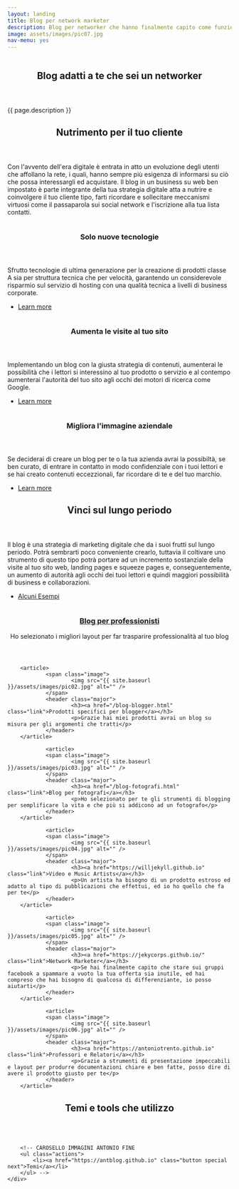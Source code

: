 ```yaml
---
layout: landing
title: Blog per network marketer
description: Blog per networker che hanno finalmente capito come funziona una digital strategy
image: assets/images/pic07.jpg
nav-menu: yes
---
```


<!-- Banner -->
<!-- Note: The "styleN" class below should match that of the header element. -->
<section id="banner" class="style2">
	<div class="inner">
		<span class="image">
			<img src="{{ site.baseurl }}/{{ page.image }}" alt="" />
		</span>
		<header class="major">
			<h1>Blog adatti a te che sei un networker</h1>
		</header>
		<div class="content">
			<p>{{ page.description }}</p>
		</div>
	</div>
</section>

<!-- Main -->
<div id="main">

<!-- One -->
<section id="one">
	<div class="inner">
		<header class="major">
			<h2>Nutrimento per il tuo cliente</h2>
		</header>
		<p>Con l'avvento dell'era digitale è entrata in atto un evoluzione degli utenti che affollano la rete, i quali, hanno sempre più esigenza di informarsi su ciò che possa interessargli ed acquistare. Il blog in un business su web ben impostato è parte integrante della tua strategia digitale atta a nutrire e coinvolgere il tuo cliente tipo, farti ricordare e sollecitare meccanismi virtuosi come il passaparola sui social network e l'iscrizione alla tua lista contatti.</p>
	</div>
</section>

<!-- Two -->
<section id="two" class="spotlights">
	<section>
		<a href="#tiles" class="scrolly image">
			<img src="/assets/images/pic08.jpg" alt="" data-position="center center" />
		</a>
		<div class="content">
			<div class="inner">
				<header class="major">
					<h3>Solo nuove tecnologie</h3>
				</header>
				<p>Sfrutto tecnologie di ultima generazione per la creazione di prodotti classe A sia per struttura tecnica che per velocità, garantendo un considerevole risparmio sul servizio di hosting con una qualità tecnica a livelli di business corporate.</p>
				<ul class="actions">
					<li><a href="generic.html" class="button">Learn more</a></li>
				</ul>
			</div>
		</div>
	</section>
	<section>
		<a href="#tiles" class="scrolly image">
			<img src="/assets/images/pic09.jpg" alt="" data-position="top center" />
		</a>
		<div class="content">
			<div class="inner">
				<header class="major">
					<h3>Aumenta le visite al tuo sito</h3>
				</header>
				<p>Implementando un blog con la giusta strategia di contenuti, aumenterai le possibilit&agrave; che i lettori si interessino al tuo prodotto o servizio e al contempo aumenterai l'autorità del tuo sito agli occhi dei motori di ricerca come Google.</p>
				<ul class="actions">
					<li><a href="generic.html" class="button">Learn more</a></li>
				</ul>
			</div>
		</div>
	</section>
	<section>
		<a href="#tiles" class="scrolly image">
			<img src="/assets/images/pic10.jpg" alt="" data-position="25% 25%" />
		</a>
		<div class="content">
			<div class="inner">
				<header class="major">
					<h3>Migliora l'immagine aziendale</h3>
				</header>
				<p>Se deciderai di creare un blog per te o la tua azienda avrai la possibilt&agrave;, se ben curato, di entrare in contatto in modo confidenziale con i tuoi lettori e se hai creato contenuti eccezzionali, far ricordare di te e del tuo marchio.</p>
				<ul class="actions">
					<li><a href="generic.html" class="button">Learn more</a></li>
				</ul>
			</div>
		</div>
	</section>
</section>

<!-- Three -->
<section id="three">
	<div class="inner">
		<header class="major">
			<h2>Vinci sul lungo periodo</h2>
		</header>
		<p>Il blog è una strategia di marketing digitale che da i suoi frutti sul lungo periodo. Potr&agrave; sembrarti poco conveniente crearlo, tuttavia il coltivare uno strumento di questo tipo potrà portare ad un incremento sostanziale della visite al tuo sito web, landing pages e squeeze pages e, conseguentemente, un aumento di autorit&agrave; agli occhi dei tuoi lettori e quindi maggiori possibilit&agrave; di business e collaborazioni.</p>
		<ul class="actions">
			<li><a href="#tiles" class="button next scrolly">Alcuni Esempi</a></li>
		</ul>
	</div>
</section>

<!-- Sezione tiles con pagine di buyer personas specifiche -->

<section id="tiles" class="tiles">
        <article>
                <span class="image">
                        <img src="{{ site.baseurl }}/assets/images/pic01.jpg" alt="" />
                </span>
                <header class="major">
                        <h3><a href="/blog-professionista.html" class="link">Blog per professionisti</a></h3>
                        <p>Ho selezionato i migliori layout per far trasparire professionalità al tuo blog</p>
                </header>
        </article>

        <article>
                <span class="image">
                        <img src="{{ site.baseurl }}/assets/images/pic02.jpg" alt="" />
                </span>
                <header class="major">
                        <h3><a href="/blog-blogger.html" class="link">Prodotti specifici per blogger</a></h3>
                        <p>Grazie hai miei prodotti avrai un blog su misura per gli argomenti che tratti</p>
                </header>
        </article>

				<article>
                <span class="image">
                        <img src="{{ site.baseurl }}/assets/images/pic03.jpg" alt="" />
                </span>
                <header class="major">
                        <h3><a href="/blog-fotografi.html" class="link">Blog per fotografi</a></h3>
                        <p>Ho selezionato per te gli strumenti di blogging per semplificare la vita e che più si addicono ad un fotografo</p>
                </header>
        </article>

				<article>
                <span class="image">
                        <img src="{{ site.baseurl }}/assets/images/pic04.jpg" alt="" />
                </span>
                <header class="major">
                        <h3><a href="https://willjekyll.github.io" class="link">Video e Music Artists</a></h3>
                        <p>Un artista ha bisogno di un prodotto estroso ed adatto al tipo di pubblicazioni che effettui, ed io ho quello che fa per te</p>
                </header>
        </article>

				<article>
                <span class="image">
                        <img src="{{ site.baseurl }}/assets/images/pic05.jpg" alt="" />
                </span>
                <header class="major">
                        <h3><a href="https://jekycorps.github.io/" class="link">Network Marketer</a></h3>
                        <p>Se hai finalmente capito che stare sui gruppi facebook a spammare a vuoto la tua offerta sia inutile, ed hai compreso che hai bisogno di qualcosa di differenziante, io posso aiutarti</p>
                </header>
        </article>

				<article>
                <span class="image">
                        <img src="{{ site.baseurl }}/assets/images/pic06.jpg" alt="" />
                </span>
                <header class="major">
                        <h3><a href="https://antoniotrento.github.io" class="link">Professori e Relatori</a></h3>
                        <p>Grazie a strumenti di presentazione impeccabili e layout per produrre documentazioni chiare e ben fatte, posso dire di avere il prodotto giusto per te</p>
                </header>
        </article>

</section>

<!-- Fine sezione tiles con link a pagine di buyer personas specifiche -->
<!-- Four -->
<section id="four">
	<div class="inner">
		<header class="major">
			<h2>Temi e tools che utilizzo</h2>
		</header>
		<!-- CAROSELLO IMMAGINI ANTONIO -->
	<div class="row 50% uniform">
		<div class="4u"><span class="image fit"><img src="/assets/images/pic08.jpg" alt="" /></span></div>
		<div class="4u"><span class="image fit"><img src="/assets/images/pic09.jpg" alt="" /></span></div>
		<div class="4u$"><span class="image fit"><img src="/assets/images/pic10.jpg" alt="" /></span></div>
		<!-- Break -->
		<div class="4u"><span class="image fit"><img src="/assets/images/pic10.jpg" alt="" /></span></div>
		<div class="4u"><span class="image fit"><img src="/assets/images/pic08.jpg" alt="" /></span></div>
		<div class="4u$"><span class="image fit"><img src="/assets/images/pic09.jpg" alt="" /></span></div>
		<!-- Break -->
		<div class="4u"><span class="image fit"><img src="/assets/images/pic09.jpg" alt="" /></span></div>
		<div class="4u"><span class="image fit"><img src="/assets/images/pic10.jpg" alt="" /></span></div>
		<div class="4u$"><span class="image fit"><img src="/assets/images/pic08.jpg" alt="" /></span></div>
	</div>


		<!-- CAROSELLO IMMAGINI ANTONIO FINE
		<ul class="actions">
			<li><a href="https://antblog.github.io" class="button special next">Temi</a></li>
		</ul> -->
	</div>
</section>

</div>
